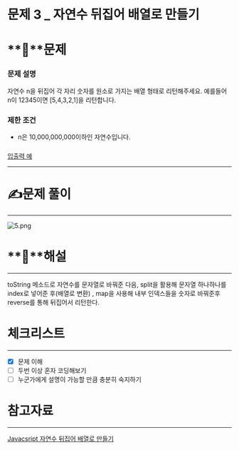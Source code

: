 # 문제 3 _ 자연수 뒤집어 배열로 만들기

# **📖**문제

### **문제 설명**

자연수 n을 뒤집어 각 자리 숫자를 원소로 가지는 배열 형태로 리턴해주세요. 예를들어 n이 12345이면 [5,4,3,2,1]을 리턴합니다.

### 제한 조건

- n은 10,000,000,000이하인 자연수입니다.

### 

[입출력 예](https://www.notion.so/3487be34aa3b4e8aadfd444750339351)

---

# **✍️**문제 풀이

---

![5.png](%E1%84%86%E1%85%AE%E1%86%AB%E1%84%8C%E1%85%A6%203%20_%20%E1%84%8C%E1%85%A1%E1%84%8B%E1%85%A7%E1%86%AB%E1%84%89%E1%85%AE%20%E1%84%83%E1%85%B1%E1%84%8C%E1%85%B5%E1%86%B8%E1%84%8B%E1%85%A5%20%E1%84%87%E1%85%A2%E1%84%8B%E1%85%A7%E1%86%AF%E1%84%85%E1%85%A9%20%E1%84%86%E1%85%A1%E1%86%AB%E1%84%83%E1%85%B3%E1%86%AF%E1%84%80%E1%85%B5%20ae6863edc6c341cf9adf5b131491ecd1/5.png)

# **🔑**해설

---

toString 메소드로 자연수를 문자열로 바꿔준 다음, split을 활용해 문자열 하나하나를 index로 넣어준 후(배열로 변환) , map을 사용해 내부 인덱스들을 숫자로 바꿔준후 reverse를 통해 뒤집어서 리턴한다.

# 체크리스트

---

- [x]  문제 이해
- [ ]  두번 이상 혼자 코딩해보기
- [ ]  누군가에게 설명이 가능할 만큼 충분히 숙지하기

# 참고자료

---

[Javacsript 자연수 뒤집어 배열로 만들기](https://themarketer.tistory.com/67)